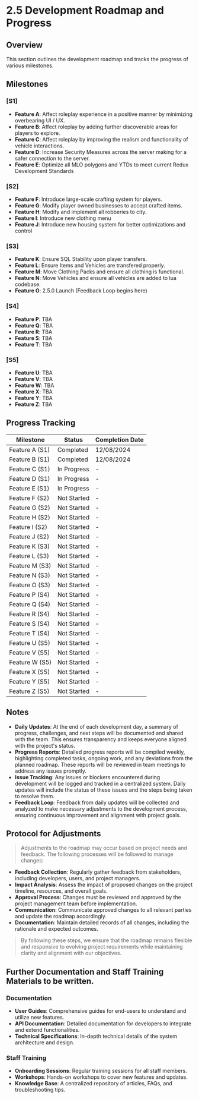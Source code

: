 # 2.5 Development Roadmap and Progress

## Overview
This section outlines the development roadmap and tracks the progress of various milestones.

## Milestones

### [S1]
- **Feature A**: Affect roleplay experience in a positive manner by minimizing overbearing UI / UX.
- **Feature B**: Affect roleplay by adding further discoverable areas for players to explore.
- **Feature C**: Affect roleplay by improving the realism and functionality of vehicle interactions.
- **Feature D**: Increase Security Measures across the server making for a safer connection to the server.
- **Feature E**: Optimize all MLO polygons and YTDs to meet current Redux Development Standards
### [S2]
- **Feature F**: Introduce large-scale crafting system for players.
- **Feature G**: Modify player owned businesses to accept crafted items.
- **Feature H**: Modify and implement all robberies to city.
- **Feature I**: Introduce new clothing menu 
- **Feature J**: Introduce new housing system for better optimizations and control

### [S3]
- **Feature K**: Ensure SQL Stability upon player transfers.
- **Feature L**: Ensure Items and Vehicles are transfered properly.
- **Feature M**: Move Clothing Packs and ensure all clothing is functional.
- **Feature N**: Move Vehicles and ensure all vehicles are added to lua codebase.
- **Feature O**: 2.5.0 Launch (Feedback Loop begins here)

### [S4] 
- **Feature P**: TBA
- **Feature Q**: TBA
- **Feature R**: TBA
- **Feature S**: TBA
- **Feature T**: TBA

### [S5]
- **Feature U**: TBA
- **Feature V**: TBA
- **Feature W**: TBA
- **Feature X**: TBA
- **Feature Y**: TBA
- **Feature Z**: TBA

## Progress Tracking
| Milestone       | Status        | Completion Date |
|-----------------|---------------|-----------------|
| Feature A (S1)  | Completed     | 12/08/2024      |
| Feature B (S1)  | Completed     | 12/08/2024      |
| Feature C (S1)  | In Progress   | -               |
| Feature D (S1)  | In Progress   | -               |
| Feature E (S1)  | In Progress   | -               |
| Feature F (S2)  | Not Started   | -               |
| Feature G (S2)  | Not Started   | -               |
| Feature H (S2)  | Not Started   | -               |
| Feature I (S2)  | Not Started   | -               |
| Feature J (S2)  | Not Started   | -               |
| Feature K (S3)  | Not Started   | -               |
| Feature L (S3)  | Not Started   | -               |
| Feature M (S3)  | Not Started   | -               |
| Feature N (S3)  | Not Started   | -               |
| Feature O (S3)  | Not Started   | -               |
| Feature P (S4)  | Not Started   | -               |
| Feature Q (S4)  | Not Started   | -               |
| Feature R (S4)  | Not Started   | -               |
| Feature S (S4)  | Not Started   | -               |
| Feature T (S4)  | Not Started   | -               |
| Feature U (S5)  | Not Started   | -               |
| Feature V (S5)  | Not Started   | -               |
| Feature W (S5)  | Not Started   | -               |
| Feature X (S5)  | Not Started   | -               |
| Feature Y (S5)  | Not Started   | -               |
| Feature Z (S5)  | Not Started   | -               |



## Notes
- **Daily Updates**: At the end of each development day, a summary of progress, challenges, and next steps will be documented and shared with the team. This ensures transparency and keeps everyone aligned with the project's status.
- **Progress Reports**: Detailed progress reports will be compiled weekly, highlighting completed tasks, ongoing work, and any deviations from the planned roadmap. These reports will be reviewed in team meetings to address any issues promptly.
- **Issue Tracking**: Any issues or blockers encountered during development will be logged and tracked in a centralized system. Daily updates will include the status of these issues and the steps being taken to resolve them.
- **Feedback Loop**: Feedback from daily updates will be collected and analyzed to make necessary adjustments to the development process, ensuring continuous improvement and alignment with project goals.

## Protocol for Adjustments
> Adjustments to the roadmap may occur based on project needs and feedback. The following processes will be followed to manage changes:

- **Feedback Collection**: Regularly gather feedback from stakeholders, including developers, users, and project managers.
- **Impact Analysis**: Assess the impact of proposed changes on the project timeline, resources, and overall goals.
- **Approval Process**: Changes must be reviewed and approved by the project management team before implementation.
- **Communication**: Communicate approved changes to all relevant parties and update the roadmap accordingly.
- **Documentation**: Maintain detailed records of all changes, including the rationale and expected outcomes.

> By following these steps, we ensure that the roadmap remains flexible and responsive to evolving project requirements while maintaining clarity and alignment with our objectives.

## Further Documentation and Staff Training Materials to be written.

### Documentation
- **User Guides**: Comprehensive guides for end-users to understand and utilize new features.
- **API Documentation**: Detailed documentation for developers to integrate and extend functionalities.
- **Technical Specifications**: In-depth technical details of the system architecture and design.

### Staff Training
- **Onboarding Sessions**: Regular training sessions for all staff members.
- **Workshops**: Hands-on workshops to cover new features and updates.
- **Knowledge Base**: A centralized repository of articles, FAQs, and troubleshooting tips.

